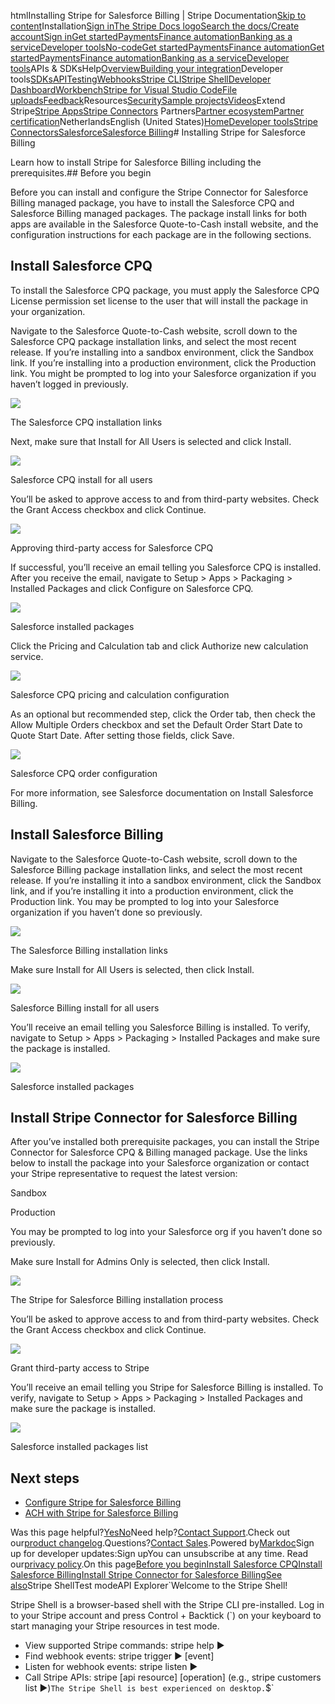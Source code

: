 htmlInstalling Stripe for Salesforce Billing | Stripe Documentation[Skip to content](#main-content)Installation[Sign in](https://dashboard.stripe.com/login?redirect=https%3A%2F%2Fdocs.stripe.com%2Fconnectors%2Fsalesforce-billing%2Finstall)[The Stripe Docs logo](/)[Search the docs/](#)[Create account](https://dashboard.stripe.com/register)[Sign in](https://dashboard.stripe.com/login?redirect=https%3A%2F%2Fdocs.stripe.com%2Fconnectors%2Fsalesforce-billing%2Finstall)[Get started](/get-started)[Payments](/payments)[Finance automation](/finance-automation)[Banking as a service](/financial-services)[Developer tools](/development)[No-code](/no-code)[Get started](/get-started)[Payments](/payments)[Finance automation](/finance-automation)[](#)[Get started](/get-started)[Payments](/payments)[Finance automation](/finance-automation)[Banking as a service](/financial-services)[Developer tools](/development)[](#)APIs & SDKsHelp[Overview](/docs/development)[Building your integration](#)Developer tools[SDKs](#)[API](#)[Testing](#)[Webhooks](#)[Stripe CLI](#)[Stripe Shell](#)[Developer Dashboard](#)[Workbench](#)[Stripe for Visual Studio Code](/docs/stripe-vscode)[File uploads](/docs/file-upload)[Feedback](/docs/dev-tools-csat)Resources[Security](#)[Sample projects](#)[Videos](#)Extend Stripe[Stripe Apps](#)[Stripe Connectors](#)
Partners[Partner ecosystem](/docs/partners)[Partner certification](/docs/partners/training-and-certification)NetherlandsEnglish (United States)[](#)[](#)[Home](/docs)[Developer tools](/docs/development)[Stripe Connectors](/docs/connectors)[Salesforce](/docs/connectors/salesforce)[Salesforce Billing](/docs/connectors/salesforce-billing)# Installing Stripe for Salesforce Billing

Learn how to install Stripe for Salesforce Billing including the prerequisites.## Before you begin

Before you can install and configure the Stripe Connector for Salesforce Billing managed package, you have to install the Salesforce CPQ and Salesforce Billing managed packages. The package install links for both apps are available in the Salesforce Quote-to-Cash install website, and the configuration instructions for each package are in the following sections.

## Install Salesforce CPQ

To install the Salesforce CPQ package, you must apply the Salesforce CPQ License permission set license to the user that will install the package in your organization.

Navigate to the Salesforce Quote-to-Cash website, scroll down to the Salesforce CPQ package installation links, and select the most recent release. If you’re installing into a sandbox environment, click the Sandbox link. If you’re installing into a production environment, click the Production link. You might be prompted to log into your Salesforce organization if you haven’t logged in previously.

![](https://b.stripecdn.com/docs-statics-srv/assets/salesforce-cpq-install.86a97352d2e50c5bcda9e98e4f246a0c.png)

The Salesforce CPQ installation links

Next, make sure that Install for All Users is selected and click Install.

![](https://b.stripecdn.com/docs-statics-srv/assets/Salesforce-install-for-all-users.075e59fd13a25231252072473b753228.png)

Salesforce CPQ install for all users

You’ll be asked to approve access to and from third-party websites.  Check the Grant Access checkbox and click Continue.

![](https://b.stripecdn.com/docs-statics-srv/assets/salesforce-approve-third-party.34f5ae314d715d1bfeff38016e9034ac.png)

Approving third-party access for Salesforce CPQ

If successful, you’ll receive an email telling you Salesforce CPQ is installed. After you receive the email, navigate to Setup > Apps > Packaging > Installed Packages and click Configure on Salesforce CPQ.

![](https://b.stripecdn.com/docs-statics-srv/assets/installed-packages.f9d8b71b58f90255c31e6bacbb744081.png)

Salesforce installed packages

Click the Pricing and Calculation tab and click Authorize new calculation service.

![](https://b.stripecdn.com/docs-statics-srv/assets/pricing-and-calculation-tab.629f4b041efc6393f90591126cd07a81.png)

Salesforce CPQ pricing and calculation configuration

As an optional but recommended step, click the Order tab, then check the Allow Multiple Orders checkbox and set the Default Order Start Date to Quote Start Date. After setting those fields, click Save.

![](https://b.stripecdn.com/docs-statics-srv/assets/order-tab.e9a9057b47ff2a654985d3481931b26a.png)

Salesforce CPQ order configuration

For more information, see Salesforce documentation on Install Salesforce Billing.

## Install Salesforce Billing

Navigate to the Salesforce Quote-to-Cash website, scroll down to the Salesforce Billing package installation links, and select the most recent release. If you’re installing it into a sandbox environment, click the Sandbox link, and if you’re installing it into a production environment, click the Production link. You may be prompted to log into your Salesforce organization if you haven’t done so previously.

![](https://b.stripecdn.com/docs-statics-srv/assets/salesforce-billing-install.d3e00d0fefdc3a86240d5d92e351b4f3.png)

The Salesforce Billing installation links

Make sure Install for All Users is selected, then click Install.

![](https://b.stripecdn.com/docs-statics-srv/assets/Salesforce-install-for-all-users.075e59fd13a25231252072473b753228.png)

Salesforce Billing install for all users

You’ll receive an email telling you Salesforce Billing is installed.  To verify, navigate to Setup > Apps > Packaging > Installed Packages and make sure the package is installed.

![](https://b.stripecdn.com/docs-statics-srv/assets/salesforce-billing-installed-package.7161b4f6380a235ad5c05b715b451687.png)

Salesforce installed packages

## Install Stripe Connector for Salesforce Billing

After you’ve installed both prerequisite packages, you can install the Stripe Connector for Salesforce CPQ & Billing managed package. Use the links below to install the package into your Salesforce organization or contact your Stripe representative to request the latest version:

Sandbox

Production

You may be prompted to log into your Salesforce org if you haven’t done so previously.

Make sure Install for Admins Only is selected, then click Install.

![](https://b.stripecdn.com/docs-statics-srv/assets/stripe-salesforce-admins-only.ce050e830280859a49789029a91a0942.png)

The Stripe for Salesforce Billing installation process

You’ll be asked to approve access to and from third-party websites.  Check the Grant Access checkbox and click Continue.

![](https://b.stripecdn.com/docs-statics-srv/assets/stripe-salesforce-third-party-access.3812aa661f1a6193c160878339cdcc8b.png)

Grant third-party access to Stripe

You’ll receive an email telling you Stripe for Salesforce Billing is installed. To verify, navigate to Setup > Apps > Packaging > Installed Packages and make sure the package is installed.

![](https://b.stripecdn.com/docs-statics-srv/assets/stripe-salesforce-installed-packages.36cc041c350eef6ecc1ed6d451e31f8f.png)

Salesforce installed packages list

## Next steps

- [Configure Stripe for Salesforce Billing](/connectors/salesforce-billing/configuration)
- [ACH with Stripe for Salesforce Billing](/connectors/salesforce-billing/ach)

Was this page helpful?[Yes](#)[No](#)Need help?[Contact Support](https://support.stripe.com/).Check out our[product changelog](https://stripe.com/blog/changelog).Questions?[Contact Sales](https://stripe.com/contact/sales).Powered by[Markdoc](https://markdoc.dev)Sign up for developer updates:Sign upYou can unsubscribe at any time. Read our[privacy policy](https://stripe.com/privacy).On this page[Before you begin](#before-you-begin)[Install Salesforce CPQ](#install-salesforce-cpq)[Install Salesforce Billing](#install-salesforce-billing)[Install Stripe Connector for Salesforce Billing](#install-stripe-connector-for-salesforce-billing)[See also](#next-steps)Stripe ShellTest modeAPI Explorer[](https://stripe.com/docs/stripe-cli#install)`Welcome to the Stripe Shell!

Stripe Shell is a browser-based shell with the Stripe CLI pre-installed. Log in to your
Stripe account and press Control + Backtick (`) on your keyboard to start managing your Stripe
resources in test mode.

- View supported Stripe commands: stripe help ▶️
- Find webhook events: stripe trigger ▶️ [event]
- Listen for webhook events: stripe listen ▶
- Call Stripe APIs: stripe [api resource] [operation] (e.g., stripe customers list ▶️)`The Stripe Shell is best experienced on desktop.`$`